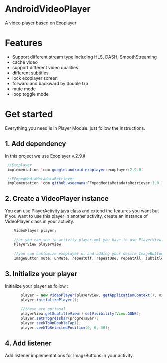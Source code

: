 # AndroidVideoPlayer
A video player based on Exoplayer 
# Features
 <ul>
  <li>
   Support different stream type including HLS, DASH, SmoothStreaming
  </li>
  <li>
   cache video 
  </li>
  <li>
  support different video qualities
  </li>
 <li>
   different subtitles
  </li>
  <li>
   lock exoplayer screen
  </li>
  <li>
   forward and backward by double tap
  </li>
  <li>
   mute mode
  </li>
  <li>
   loop toggle mode
  </li>
 </ul>
 
 # Get started
 Everything you need is in Player Module. just follow the instructions.
 
 ## 1. Add dependency
 In this project we use Exoplayer v.2.9.0 
 
```java
 //Exoplayer
 implementation 'com.google.android.exoplayer:exoplayer:2.9.0'
 
 //FFmpegMediaMetadataRetriever
 implementation 'com.github.wseemann:FFmpegMediaMetadataRetriever:1.0.14'
```

## 2. Create a VideoPlayer instance
You can use PlayerActivity.java class and extend the features you want but if you want to use this player in another activity, create an instance of VideoPlayer class in your activity.
```java
    VideoPlayer player;
    
    //as you can see in activity_player.xml you have to use PlayerView for exoplayer content to be played
    PlayerView playerView;
    
    //you can customize exoplayer ui and adding your desire ImageButtons by overriding exo_playback_control_view
    ImageButton mute, unMute, repeatOff, repeatOne, repeatAll, subtitle, setting, lock, unLock;
```
    
## 3. Initialize your player
 Initialize your player as follow :
 
 ```java
        player = new VideoPlayer(playerView, getApplicationContext(), videoUrl);
        player.initializePlayer();
        
        //these are optional 
        playerView.getSubtitleView().setVisibility(View.GONE);
        player.setProgressbar(progressBar);
        player.seekToOnDoubleTap();
        player.seekToSelectedPosition(0, 0, 30);     
```
## 4. Add listener
Add listener implementations for ImageButtons in your activity.

